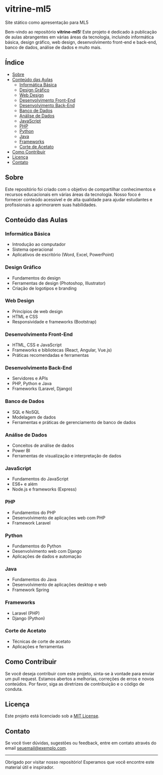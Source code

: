 # vitrine-ml5
Site stático como apresentação para ML5

Bem-vindo ao repositório **vitrine-ml5**! Este projeto é dedicado à publicação de aulas abrangentes em várias áreas da tecnologia, incluindo informática básica, design gráfico, web design, desenvolvimento front-end e back-end, banco de dados, análise de dados e muito mais.

## Índice

- [Sobre](#sobre)
- [Conteúdo das Aulas](#conteúdo-das-aulas)
  - [Informática Básica](#informática-básica)
  - [Design Gráfico](#design-gráfico)
  - [Web Design](#web-design)
  - [Desenvolvimento Front-End](#desenvolvimento-front-end)
  - [Desenvolvimento Back-End](#desenvolvimento-back-end)
  - [Banco de Dados](#banco-de-dados)
  - [Análise de Dados](#análise-de-dados)
  - [JavaScript](#javascript)
  - [PHP](#php)
  - [Python](#python)
  - [Java](#java)
  - [Frameworks](#frameworks)
  - [Corte de Acetato](#corte-de-acetato)
- [Como Contribuir](#como-contribuir)
- [Licença](#licença)
- [Contato](#contato)

## Sobre

Este repositório foi criado com o objetivo de compartilhar conhecimentos e recursos educacionais em várias áreas da tecnologia. Nosso foco é fornecer conteúdo acessível e de alta qualidade para ajudar estudantes e profissionais a aprimorarem suas habilidades.

## Conteúdo das Aulas

### Informática Básica
- Introdução ao computador
- Sistema operacional
- Aplicativos de escritório (Word, Excel, PowerPoint)

### Design Gráfico
- Fundamentos do design
- Ferramentas de design (Photoshop, Illustrator)
- Criação de logotipos e branding

### Web Design
- Princípios de web design
- HTML e CSS
- Responsividade e frameworks (Bootstrap)

### Desenvolvimento Front-End
- HTML, CSS e JavaScript
- Frameworks e bibliotecas (React, Angular, Vue.js)
- Práticas recomendadas e ferramentas

### Desenvolvimento Back-End
- Servidores e APIs
- PHP, Python e Java
- Frameworks (Laravel, Django)

### Banco de Dados
- SQL e NoSQL
- Modelagem de dados
- Ferramentas e práticas de gerenciamento de banco de dados

### Análise de Dados
- Conceitos de análise de dados
- Power BI
- Ferramentas de visualização e interpretação de dados

### JavaScript
- Fundamentos do JavaScript
- ES6+ e além
- Node.js e frameworks (Express)

### PHP
- Fundamentos do PHP
- Desenvolvimento de aplicações web com PHP
- Framework Laravel

### Python
- Fundamentos do Python
- Desenvolvimento web com Django
- Aplicações de dados e automação

### Java
- Fundamentos do Java
- Desenvolvimento de aplicações desktop e web
- Framework Spring

### Frameworks
- Laravel (PHP)
- Django (Python)

### Corte de Acetato
- Técnicas de corte de acetato
- Aplicações e ferramentas

## Como Contribuir

Se você deseja contribuir com este projeto, sinta-se à vontade para enviar um pull request. Estamos abertos a melhorias, correções de erros e novos conteúdos. Por favor, siga as diretrizes de contribuição e o código de conduta.

## Licença

Este projeto está licenciado sob a [MIT License](LICENSE).

## Contato

Se você tiver dúvidas, sugestões ou feedback, entre em contato através do email [seuemail@exemplo.com](mailto:seuemail@exemplo.com).

---

Obrigado por visitar nosso repositório! Esperamos que você encontre este material útil e inspirador.
